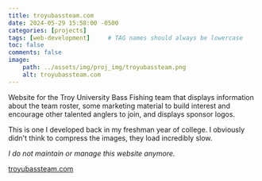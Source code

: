 ```yaml
---
title: troyubassteam.com
date: 2024-05-29 15:58:00 -0500
categories: [projects]
tags: [web-development]     # TAG names should always be lowercase
toc: false
comments: false
image:
    path: ../assets/img/proj_img/troyubassteam.png
    alt: troyubassteam.com
---
```


Website for the Troy University Bass Fishing team that displays information about the team roster, some marketing material to build interest and encourage other talented anglers to join, and displays sponsor logos.

This is one I developed back in my freshman year of college. I obviously didn't think to compress the images, they load incredibly slow.

*I do not maintain or manage this website anymore.*

<a href="http://troyubassteam.com" target="_blank">troyubassteam.com</a>